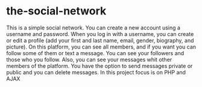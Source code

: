 # the-social-network
This is a simple social network. You can create a new account using a username and password. When you log in with a username, you can create or edit a profile (add your first and last name, email, gender, biography, and picture). On this platform, you can see all members, and if you want you can follow some of them or text a message. You can see your followers and those who you follow. Also, you can see your messages whit other members of the platform. You have the option to send messages private or public and you can delete messages.
In this project focus is on PHP and AJAX
